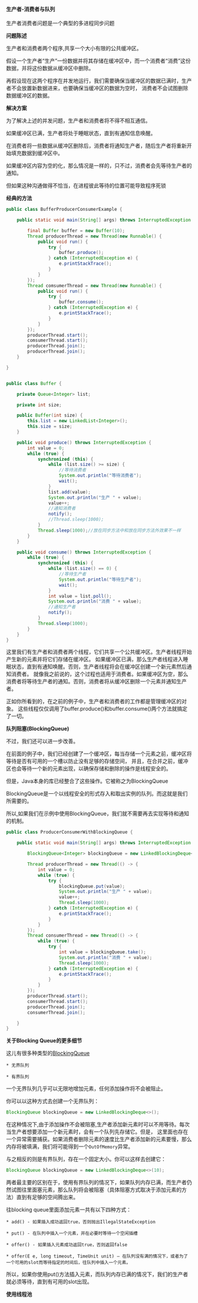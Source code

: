 #### 生产者-消费者与队列

生产者消费者问题是一个典型的多进程同步问题

**问题陈述**

生产者和消费者两个程序,共享一个大小有限的公共缓冲区。

假设一个生产者“生产”一份数据并将其存储在缓冲区中，而一个消费者“消费”这份数据，并将这份数据从缓冲区中删除。

再假设现在这两个程序在并发地运行，我们需要确保当缓冲区的数据已满时，生产者不会放置新数据进来，也要确保当缓冲区的数据为空时，
消费者不会试图删除数据缓冲区的数据。  

**解决方案**

为了解决上述的并发问题，生产者和消费者将不得不相互通信。

如果缓冲区已满，生产者将处于睡眠状态，直到有通知信息唤醒。

在消费者将一些数据从缓冲区删除后，消费者将通知生产者，随后生产者将重新开始填充数据到缓冲区中。

如果缓冲区内容为空的化，那么情况是一样的，只不过，消费者会先等待生产者的通知。

但如果这种沟通做得不恰当，在进程彼此等待的位置可能导致程序死锁

**经典的方法**

```java
public class BufferProducerConsumerExample {

    public static void main(String[] args) throws InterruptedException {

        final Buffer buffer = new Buffer(10);
        Thread producerThread = new Thread(new Runnable() {
            public void run() {
                try {
                    buffer.produce();
                } catch (InterruptedException e) {
                    e.printStackTrace();
                }
            }
        });
        Thread comsumerThread = new Thread(new Runnable() {
            public void run() {
                try {
                    buffer.consume();
                } catch (InterruptedException e) {
                    e.printStackTrace();
                }
            }
        });
        producerThread.start();
        comsumerThread.start();
        producerThread.join();
        producerThread.join();
    }

}


public class Buffer {

    private Queue<Integer> list;

    private int size;

    public Buffer(int size) {
        this.list = new LinkedList<Integer>();
        this.size = size;
    }

    public void produce() throws InterruptedException {
        int value = 0;
        while (true) {
            synchronized (this) {
                while (list.size() >= size) {
                    //等待消费者
                    System.out.println("等待消费者");
                    wait();
                }
                list.add(value);
                System.out.println("生产 " + value);
                value++;
                //通知消费者
                notify();
                //Thread.sleep(1000);
            }
            Thread.sleep(1000);//放在同步方法中和放在同步方法外效果不一样
        }
    }

    public void consume() throws InterruptedException {
        while (true) {
            synchronized (this) {
                while (list.size() == 0) {
                    //等待生产者
                    System.out.println("等待生产者");
                    wait();
                }
                int value = list.poll();
                System.out.println("消费 " + value);
                //通知生产者
                notify();
            }
            Thread.sleep(1000);
        }
    }
}

```
这里我们有生产者和消费者两个线程，它们共享一个公共缓冲区。生产者线程开始产生新的元素并将它们存储在缓冲区。
如果缓冲区已满，那么生产者线程进入睡眠状态，直到有通知唤醒。否则，生产者线程将会在缓冲区创建一个新元素然后通知消费者。
就像我之前说的，这个过程也适用于消费者。如果缓冲区为空，那么消费者将等待生产者的通知。否则，消费者将从缓冲区删除一个元素并通知生产者。

正如你所看到的，在之前的例子中，生产者和消费者的工作都是管理缓冲区的对象。
这些线程仅仅调用了buffer.produce()和buffer.consume()两个方法就搞定了一切。

**队列阻塞(BlockingQueue)**

不过，我们还可以进一步改善。

在前面的例子中，我们已经创建了一个缓冲区，每当存储一个元素之前，缓冲区将等待是否有可用的一个槽以防止没有足够的存储空间，
并且，在合并之前，缓冲区也会等待一个新的元素出现，以确保存储和删除的操作是线程安全的。

但是，Java本身的库已经整合了这些操作。它被称之为BlockingQueue

BlockingQueue是一个以线程安全的形式存入和取出实例的队列。而这就是我们所需要的。

所以,如果我们在示例中使用BlockingQueue，我们就不需要再去实现等待和通知的机制。

```java
public class ProducerConsumerWithBlockingQueue {

    public static void main(String[] args) throws InterruptedException {

        BlockingQueue<Integer> blockingQueue = new LinkedBlockingDeque<Integer>(10);

        Thread producerThread = new Thread(() -> {
            int value = 0;
            while (true) {
                try {
                    blockingQueue.put(value);
                    System.out.println("生产 " + value);
                    value++;
                    Thread.sleep(1000);
                } catch (InterruptedException e) {
                    e.printStackTrace();
                }
            }
        });
        Thread consumerThread = new Thread(() -> {
            while (true) {
                try {
                    int value = blockingQueue.take();
                    System.out.println("消费 " + value);
                    Thread.sleep(1000);
                } catch (InterruptedException e) {
                    e.printStackTrace();
                }
            }
        });
        producerThread.start();
        consumerThread.start();
        producerThread.join();
        consumerThread.join();

    }
}
```

**关于Blocking Queue的更多细节**

这儿有很多种类型的<a href="https://www.baeldung.com/java-blocking-queue">BlockingQueue</a> 

    * 无界队列
    
    * 有界队列
    
一个无界队列几乎可以无限地增加元素，任何添加操作将不会被阻止。

你可以以这种方式去创建一个无界队列：
```java
BlockingQueue blockingQueue = new LinkedBlockingDeque<>();
```    
在这种情况下,由于添加操作不会被阻塞,生产者添加新元素时可以不用等待。每次当生产者想要添加一个新元素时，会有一个队列先存储它。但是，
这里面也存在一个异常需要捕获。如果消费者删除元素的速度比生产者添加新的元素要慢，那么内存将被填满，我们将可能得到一个`OutOfMemory`异常。

与之相反的则是有界队列，存在一个固定大小。你可以这样去创建它：

```java
BlockingQueue blockingQueue = new LinkedBlockingDeque<>(10);
```
两者最主要的区别在于，使用有界队列的情况下，如果队列内存已满，而生产者仍然试图往里面塞元素，那么队列将会被阻塞（具体阻塞方式取决于添加元素的方法）直到有足够的空间腾出来。

往blocking queue里面添加元素一共有以下四种方式：

    * add() - 如果插入成功返回true，否则抛出IllegalStateException
    
    * put() - 在队列中插入一个元素，并在必要时等待一个空闲插槽
    
    * offer() - 如果插入元素成功返回true，否则返回false
    
    * offer(E e, long timeout, TimeUnit unit) – 在队列没有满的情况下，或者为了一个可用的slot而等待指定的时间后，往队列中插入一个元素。
    
所以，如果你使用put()方法插入元素，而队列内存已满的情况下，我们的生产者就必须等待，直到有可用的slot出现。    

**使用线程池**